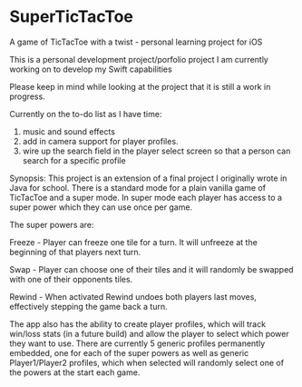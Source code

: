 # SuperTicTacToe
A game of TicTacToe with a twist - personal learning project for iOS

This is a personal development project/porfolio project I am currently working on to develop my Swift capabilities

Please keep in mind while looking at the project that it is still a work in progress.

Currently on the to-do list as I have time:

1) music and sound effects
2) add in camera support for player profiles.
3) wire up the search field in the player select screen so that a person can search for a specific profile


Synopsis:
This project is an extension of a final project I originally wrote in Java for school. There is a standard mode for a 
plain vanilla game of TicTacToe and a super mode. In super mode each player has access to a super power
which they can use once per game.

The super powers are:

Freeze - Player can freeze one tile for a turn. It will unfreeze at the beginning of that players next turn.

Swap - Player can choose one of their tiles and it will randomly be swapped with one of their opponents tiles.

Rewind - When activated Rewind undoes both players last moves, effectively stepping the game back a turn.

The app also has the ability to create player profiles, which will track win/loss stats (in a future build) and allow the player
to select which power they want to use. There are currently 5 generic profiles permanently embedded, one for each of the
super powers as well as generic Player1/Player2 profiles, which when selected will randomly select one of the powers at the start
each game.
